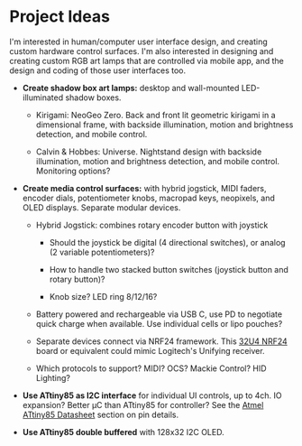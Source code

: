 # Project Ideas

I'm interested in human/computer user interface design, and creating custom hardware control surfaces. I'm also interested in designing and creating custom RGB art lamps that are controlled via mobile app, and the design and coding of those user interfaces too.

- **Create shadow box art lamps:** desktop and wall-mounted LED-illuminated shadow boxes.

    - Kirigami: NeoGeo Zero. Back and front lit geometric kirigami in a dimensional frame, with backside illumination, motion and brightness detection, and mobile control.

    - Calvin & Hobbes: Universe. Nightstand design with backside illumination, motion and brightness detection, and mobile control. Monitoring options?

- **Create media control surfaces:** with hybrid jogstick, MIDI faders, encoder dials, potentiometer knobs, macropad keys, neopixels, and OLED displays. Separate modular devices.

    - Hybrid Jogstick: combines rotary encoder button with joystick

        - Should the joystick be digital (4 directional switches), or analog (2 variable potentiometers)?

        - How to handle two stacked button switches (joystick button and rotary button)?

        - Knob size? LED ring 8/12/16?

    - Battery powered and rechargeable via USB C, use PD to negotiate quick charge when available. Use individual cells or lipo pouches?

    - Separate devices connect via NRF24 framework. This [32U4 NRF24](https://www.aliexpress.com/item/4000484453013.html) board or equivalent could mimic Logitech's Unifying receiver.

    - Which protocols to support? MIDI? OCS? Mackie Control? HID Lighting?

- **Use ATtiny85 as I2C interface** for individual UI controls, up to 4ch. IO expansion? Better µC than ATtiny85 for controller? See the [Atmel ATtiny85 Datasheet](https://ww1.microchip.com/downloads/en/DeviceDoc/Atmel-2586-AVR-8-bit-Microcontroller-ATtiny25-ATtiny45-ATtiny85_Datasheet.pdf#G1.1183116) section on pin details.

- **Use ATtiny85 double buffered** with 128x32 I2C OLED.
